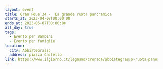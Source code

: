 ```yaml
---
layout: event
title: Gran Roue 34 -  La grande ruota panoramica
starts_at: 2023-04-08T00:00:00
ends_at: 2023-05-07T00:00:00
all_day: true
tags:
  - Evento per Bambini
  - Evento per famiglie
location:
  city: Abbiategrasso
  address: piazza Castello
link: https://www.ilgiorno.it/legnano/cronaca/abbiategrasso-ruota-panoramica-ct30m6tl
---
```

